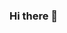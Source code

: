 ### Hi there 👋

<!--
**bokharim24/Bokharim24** is a ✨ _special_ ✨ repository because its `README.md` (this file) appears on your GitHub profile.

Here are some ideas to get you started:

- 🔭 I’m currently working on an online Web development course.
- 🌱 I’m currently learning Software Development!
- 💬 Ask me about anything!!
- 📫 How to reach me: bokharim24@mail.wlu.edu
- 😄 Pronouns: He/Him
- ⚡ Fun fact: I'm a huge Liverpool FC fan.
-->
